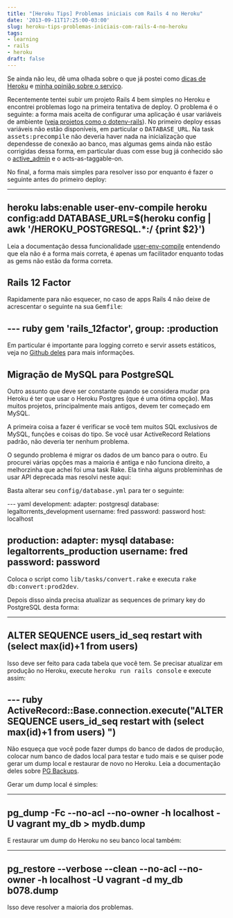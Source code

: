 ```yaml
---
title: "[Heroku Tips] Problemas iniciais com Rails 4 no Heroku"
date: '2013-09-11T17:25:00-03:00'
slug: heroku-tips-problemas-iniciais-com-rails-4-no-heroku
tags:
- learning
- rails
- heroku
draft: false
---
```


Se ainda não leu, dê uma olhada sobre o que já postei como [dicas de Heroku](http://www.akitaonrails.com/2012/04/20/heroku-tips-enciclopedia-do-heroku) e [minha opinião sobre o serviço](http://www.akitaonrails.com/2013/05/02/opcoes-de-hospedagem-rails-heroku#.Ui81gWRgZ3Y).

Recentemente tentei subir um projeto Rails 4 bem simples no Heroku e encontrei problemas logo na primeira tentativa de deploy. O problema é o seguinte: a forma mais aceita de configurar uma aplicação é usar variáveis de ambiente ([veja projetos como o dotenv-rails](https://github.com/bkeepers/dotenv)). No primeiro deploy essas variáveis não estão disponíveis, em particular o <tt>DATABASE_URL</tt>. Na task <tt>assets:precompile</tt> não deveria haver nada na inicialização que dependesse de conexão ao banco, mas algumas gems ainda não estão corrigidas dessa forma, em particular duas com esse bug já conhecido são o [active_admin](https://github.com/gregbell/active_admin/issues/2342#issuecomment-23109359) e o acts-as-taggable-on.

No final, a forma mais simples para resolver isso por enquanto é fazer o seguinte antes do primeiro deploy:

---
heroku labs:enable user-env-compile
heroku config:add DATABASE_URL=$(heroku config | awk '/HEROKU_POSTGRESQL.*:/ {print $2}')
---

Leia a documentação dessa funcionalidade [user-env-compile](https://devcenter.heroku.com/articles/labs-user-env-compile) entendendo que ela não é a forma mais correta, é apenas um facilitador enquanto todas as gems não estão da forma correta.

## Rails 12 Factor

Rapidamente para não esquecer, no caso de apps Rails 4 não deixe de acrescentar o seguinte na sua <tt>Gemfile</tt>:

--- ruby
gem 'rails_12factor', group: :production
---

Em particular é importante para logging correto e servir assets estáticos, veja no [Github deles](https://github.com/heroku/rails_12factor) para mais informações.

## Migração de MySQL para PostgreSQL

Outro assunto que deve ser constante quando se considera mudar pra Heroku é ter que usar o Heroku Postgres (que é uma ótima opção). Mas muitos projetos, principalmente mais antigos, devem ter começado em MySQL.

A primeira coisa a fazer é verificar se você tem muitos SQL exclusivos de MySQL, funções e coisas do tipo. Se você usar ActiveRecord Relations padrão, não deveria ter nenhum problema.

O segundo problema é migrar os dados de um banco para o outro. Eu procurei várias opções mas a maioria é antiga e não funciona direito, a melhorzinha que achei foi uma task Rake. Ela tinha alguns probleminhas de usar API deprecada mas resolvi neste aqui:

<script src="https://gist.github.com/akitaonrails/6529088.js"></script>

Basta alterar seu <tt>config/database.yml</tt> para ter o seguinte:

--- yaml
development:
  adapter: postgresql
  database: legaltorrents_development
  username: fred
  password: password
  host: localhost

production:
  adapter: mysql
  database: legaltorrents_production
  username: fred
  password: password
---

Coloca o script como <tt>lib/tasks/convert.rake</tt> e executa <tt>rake db:convert:prod2dev</tt>.

Depois disso ainda precisa atualizar as sequences de primary key do PostgreSQL desta forma:

---
ALTER SEQUENCE users_id_seq restart with (select max(id)+1 from users) 
---

Isso deve ser feito para cada tabela que você tem. Se precisar atualizar em produção no Heroku, execute <tt>heroku run rails console</tt> e execute assim:

--- ruby
ActiveRecord::Base.connection.execute("ALTER SEQUENCE users_id_seq restart with (select max(id)+1 from users) ")
---

Não esqueça que você pode fazer dumps do banco de dados de produção, colocar num banco de dados local para testar e tudo mais e se quiser pode gerar um dump local e restaurar de novo no Heroku. Leia a documentação deles sobre [PG Backups](https://devcenter.heroku.com/articles/heroku-postgres-import-export).

Gerar um dump local é simples:

---
pg_dump -Fc --no-acl --no-owner -h localhost -U vagrant my_db > mydb.dump
---

E restaurar um dump do Heroku no seu banco local também:

---
pg_restore --verbose --clean --no-acl --no-owner -h localhost -U vagrant -d my_db b078.dump
---

Isso deve resolver a maioria dos problemas.
